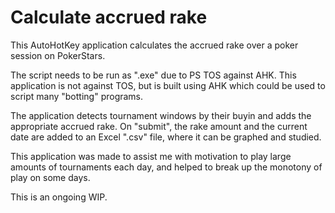 # Calculate accrued rake

This AutoHotKey application calculates the accrued rake over a poker session on PokerStars.

The script needs to be run as ".exe" due to PS TOS against AHK. This application is not against TOS, but is
built using AHK which could be used to script many "botting" programs.

The application detects tournament windows by their buyin and adds the appropriate accrued rake. On "submit", the
rake amount and the current date are added to an Excel ".csv" file, where it can be graphed and studied.

This application was made to assist me with motivation to play large amounts of tournaments each day, and helped to
break up the monotony of play on some days.

This is an ongoing WIP.
